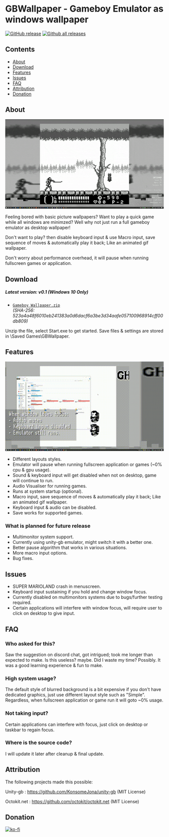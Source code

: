 # GBWallpaper - Gameboy Emulator as windows wallpaper
[![GitHub release](https://img.shields.io/github/release/rocksdanister/GBWallpaper/all.svg)](https://github.com/rocksdanister/GBWallpaper/releases)
[![Github all releases](https://img.shields.io/github/downloads/rocksdanister/GBWallpaper/total.svg)](https://github.com/rocksdanister/GBWallpaper/releases)

## Contents

- [About](#about)
- [Download](#download)
- [Features](#features)
- [Issues](#issues)
- [FAQ](#faq)
- [Attribution](#attribution)
- [Donation](#donation)

## About
![demo-gif](/resources/animation.gif?raw=true "demo")

Feeling bored with basic picture wallpapers? Want to play a quick game while all windows are minimzed? Well why not just run a full gameboy emulator as desktop wallpaper!

Don't want to play? then disable keyboard input & use Macro input, save sequence of moves & automatically play it back; Like an animated gif wallpaper.

Don't worry about performance overhead, it will pause when running fullscreen games or application.

## Download
##### Latest version: v0.1 (Windows 10 Only)
 - [`Gameboy Wallpaper.zip`][direct-win32]  
   _(SHA-256: 523a4a48f6010eb241383a0d6dacf6a3be3d34aafe057100968914cff00db809)_

[direct-win32]: https://github.com/rocksdanister/GBWallpaper/releases/download/v0.1/Gameboy.Wallpaper.zip

Unzip the file, select Start.exe to get started.
Save files & settings are stored in <username>\Saved Games\GBWallpaper.

## Features
![demo-gif2](/resources/animation2.gif?raw=true "demo2")

* Different layouts styles.
* Emulator will pause when running fullscreen application or games (~0% cpu & gpu usage).
* Sound & keyboard input will get disabled when not on desktop, game will continue to run.
* Audio Visualiser for running games.
* Runs at system startup (optional).
* Macro input, save sequence of moves & automatically play it back; Like an animated gif wallpaper.
* Keyboard input & audio can be disabled.
* Save works for supported games.

### What is planned for future release
* Multimonitor system support.
* Currently using unity-gb emulator, might switch it with a better one.
* Better pause algorithm that works in various situations.
* More macro input options.
* Bug fixes.

## Issues
* SUPER MARIOLAND crash in menuscreen.
* Keyboard input sustaining if you hold and change window focus.
* Currently disabled on multimonitors systems due to bugs/further testing required.
* Certain applications will interfere with window focus, will require user to click on desktop to give input.

## FAQ
### Who asked for this?
Saw the suggestion on discord chat, got intrigued; took me longer than expected to make. Is this useless? maybe. Did I waste my time? Possibly. It was a good learning experience & fun to make.

### High system usage?
The default style of blurred background is a bit expensive if you don't have dedicated graphics, just use different layout style such as "Simple". Regardless, when fullscreen application or game run it will goto ~0% usage.

### Not taking input?
Certain applications can interfere with focus, just click on desktop or taskbar to regain focus.

### Where is the source code?
I will update it later after cleanup & final update.

## Attribution

The following projects made this possible:

Unity-gb : https://github.com/KonsomeJona/unity-gb (MIT License)

Octokit.net : https://github.com/octokit/octokit.net (MIT License)

## Donation
[![ko-fi](https://www.ko-fi.com/img/githubbutton_sm.svg)](https://ko-fi.com/P5P1U8NQ)
